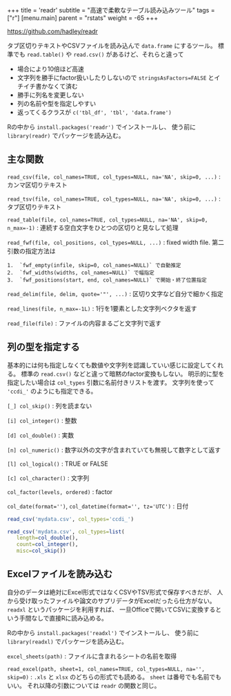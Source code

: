 +++
title = 'readr'
subtitle = "高速で柔軟なテーブル読み込みツール"
tags = ["r"]
[menu.main]
  parent = "rstats"
  weight = -65
+++

<https://github.com/hadley/readr>

タブ区切りテキストやCSVファイルを読み込んで `data.frame` にするツール。
標準でも `read.table()` や `read.csv()` があるけど、それらと違って

-   場合により10倍ほど高速
-   文字列を勝手にfactor扱いしたりしないので
    `stringsAsFactors=FALSE` とイチイチ書かなくて済む
-   勝手に列名を変更しない
-   列の名前や型を指定しやすい
-   返ってくるクラスが `c('tbl_df', 'tbl', 'data.frame')`

Rの中から `install.packages('readr')` でインストールし、
使う前に `library(readr)` でパッケージを読み込む。

## 主な関数

`read_csv(file, col_names=TRUE, col_types=NULL, na='NA', skip=0, ...)`
:   カンマ区切りテキスト

`read_tsv(file, col_names=TRUE, col_types=NULL, na='NA', skip=0, ...)`
:   タブ区切りテキスト

`read_table(file, col_names=TRUE, col_types=NULL, na='NA', skip=0, n_max=-1)`
:   連続する空白文字をひとつの区切りと見なして処理

`read_fwf(file, col_positions, col_types=NULL, ...)`
:   fixed width file. 第二引数の指定方法は

    1.  `fwf_empty(infile, skip=0, col_names=NULL)` で自動推定
    2.  `fwf_widths(widths, col_names=NULL)` で幅指定
    3.  `fwf_positions(start, end, col_names=NULL)` で開始・終了位置指定

`read_delim(file, delim, quote='"', ...)`
:   区切り文字など自分で細かく指定

`read_lines(file, n_max=-1L)`
:   1行を1要素とした文字列ベクタを返す

`read_file(file)`
:   ファイルの内容まるごと文字列で返す

## 列の型を指定する

基本的には何も指定しなくても数値や文字列を認識していい感じに設定してくれる。
標準の `read.csv()` などと違って暗黙のfactor変換もしない。
明示的に型を指定したい場合は `col_types` 引数に名前付きリストを渡す。
文字列を使って `'ccdi_'` のようにも指定できる。

`[_] col_skip()`
:   列を読まない

`[i] col_integer()`
:   整数

`[d] col_double()`
:   実数

`[n] col_numeric()`
:   数字以外の文字が含まれていても無視して数字として返す

`[l] col_logical()`
:   TRUE or FALSE

`[c] col_character()`
:   文字列

`col_factor(levels, ordered)`
:   factor

`col_date(format='')`, `col_datetime(format='', tz='UTC')`
:   日付

```r
read_csv('mydata.csv', col_types='ccdi_')

read_csv('mydata.csv', col_types=list(
   length=col_double(),
   count=col_integer(),
   misc=col_skip())
```

## Excelファイルを読み込む

自分のデータは絶対にExcel形式ではなくCSVやTSV形式で保存すべきだが、
人から受け取ったファイルや論文のサプリデータがExcelだったら仕方がない。
`readxl` というパッケージを利用すれば、
一旦Officeで開いてCSVに変換するという手間なしで直接Rに読み込める。

Rの中から `install.packages('readxl')` でインストールし、
使う前に `library(readxl)` でパッケージを読み込む。

`excel_sheets(path)`
:   ファイルに含まれるシートの名前を取得

`read_excel(path, sheet=1, col_names=TRUE, col_types=NULL, na='', skip=0)`
:   `.xls` と `xlsx` のどちらの形式でも読める。
    `sheet` は番号でも名前でもいい。
    それ以降の引数については `readr` の関数と同じ。

